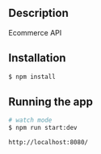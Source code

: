 ## Description

Ecommerce API

## Installation

```bash
$ npm install
```

## Running the app

```bash
# watch mode
$ npm run start:dev

http://localhost:8080/
```
